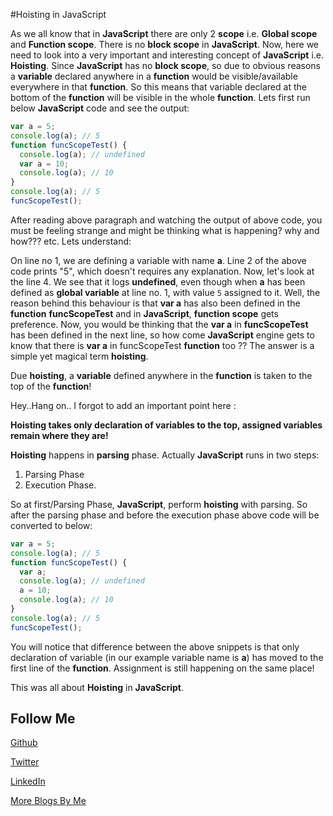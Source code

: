#Hoisting in JavaScript

As we all know that in **JavaScript** there are only 2 **scope** i.e. **Global scope** and **Function scope**. There is no **block scope** in **JavaScript**. Now, here we need to look into a very important and interesting concept of **JavaScript** i.e. **Hoisting**. Since **JavaScript** has no **block scope**, so due to obvious reasons a **variable** declared anywhere in a **function** would be visible/available everywhere in that **function**. So this means that variable declared at the bottom of the **function** will be visible in the whole **function**. Lets first run below **JavaScript** code and see the output:

```JavaScript
var a = 5;
console.log(a); // 5
function funcScopeTest() {
  console.log(a); // undefined
  var a = 10;
  console.log(a); // 10
}
console.log(a); // 5
funcScopeTest();
```

After reading above paragraph and watching the output of above code, you must be feeling strange and might be thinking what is happening? why and how??? etc. Lets understand:

On line no 1, we are defining a variable with name **a**. Line 2 of the above code prints "5", which doesn't requires any explanation. Now, let's look at the line 4. We see that it logs **undefined**, even though when **a** has been defined as **global variable** at line no. 1, with value ```5``` assigned to it. Well, the reason behind this behaviour is that **var a** has also been defined in the **function** **funcScopeTest** and in **JavaScript**, **function scope** gets preference. Now, you would be thinking that the **var a** in **funcScopeTest** has been defined in the next line, so how come **JavaScript** engine gets to know that there is **var a** in funcScopeTest **function** too ?? The answer is a simple yet magical term **hoisting**.

Due **hoisting**, a **variable** defined anywhere in the **function** is taken to the top of the **function**!

Hey..Hang on.. I forgot to add an important point here :

**Hoisting takes only declaration of variables to the top, assigned variables remain where they are!**

**Hoisting** happens in **parsing** phase. Actually **JavaScript** runs in two steps:
1. Parsing Phase
2. Execution Phase.

So at first/Parsing Phase, **JavaScript**, perform **hoisting** with parsing. So after the parsing phase and before the execution phase above code will be converted to below:

```JavaScript
var a = 5;
console.log(a); // 5
function funcScopeTest() {
  var a;
  console.log(a); // undefined
  a = 10;
  console.log(a); // 10
}
console.log(a); // 5
funcScopeTest();
```

You will notice that difference between the above snippets is that only declaration of variable (in our example variable name is **a**) has moved to the first line of the **function**. Assignment is still happening on the same place!

This was all about **Hoisting** in **JavaScript**.

Follow Me
---
[Github](https://github.com/NamitaMalik)

[Twitter](https://twitter.com/namita13_04)

[LinkedIn](https://in.linkedin.com/in/namita-malik-a7885b23)

[More Blogs By Me](https://namitamalik.github.io/)
